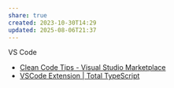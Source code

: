 ```yaml
---
share: true
created: 2023-10-30T14:29
updated: 2025-08-06T21:37
---
```

VS Code
- [Clean Code Tips - Visual Studio Marketplace](https://marketplace.visualstudio.com/items?itemName=chriswingler.clean-code-tips "Clean Code Tips - Visual Studio Marketplace")
- [VSCode Extension | Total TypeScript](https://www.totaltypescript.com/vscode-extension "VSCode Extension | Total TypeScript")